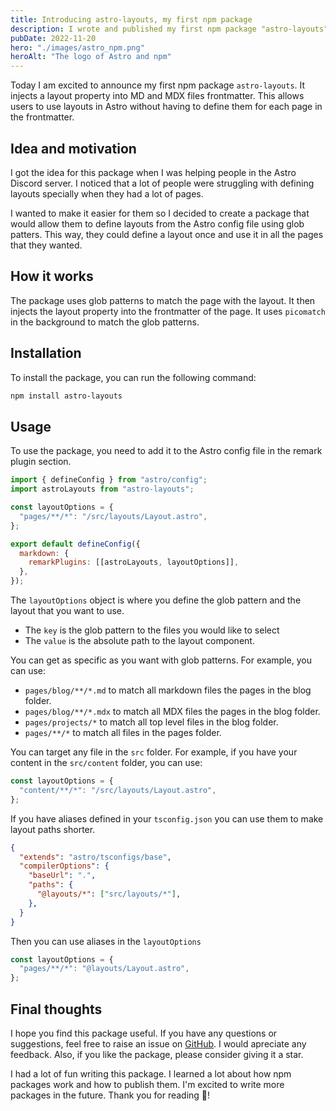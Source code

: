 ```yaml
---
title: Introducing astro-layouts, my first npm package
description: I wrote and published my first npm package "astro-layouts". Here some details about how I got the idea and how it works
pubDate: 2022-11-20
hero: "./images/astro_npm.png"
heroAlt: "The logo of Astro and npm"
---
```


Today I am excited to announce my first npm package `astro-layouts`. It injects a layout property into MD and MDX files frontmatter. This allows users to use layouts in Astro without having to define them for each page in the frontmatter.

## Idea and motivation

I got the idea for this package when I was helping people in the Astro Discord server. I noticed that a lot of people were struggling with defining layouts specially when they had a lot of pages. 

I wanted to make it easier for them so I decided to create a package that would allow them to define layouts from the Astro config file using glob patters. This way, they could define a layout once and use it in all the pages that they wanted.

## How it works

The package uses glob patterns to match the page with the layout. It then injects the layout property into the frontmatter of the page. It uses `picomatch` in the background to match the glob patterns.

## Installation

To install the package, you can run the following command:

```bash
npm install astro-layouts
```

## Usage

To use the package, you need to add it to the Astro config file in the remark plugin section. 

```js title="astro.config.mjs"
import { defineConfig } from "astro/config";
import astroLayouts from "astro-layouts";

const layoutOptions = {
  "pages/**/*": "/src/layouts/Layout.astro",
};

export default defineConfig({
  markdown: {
    remarkPlugins: [[astroLayouts, layoutOptions]],
  },
});
```

The `layoutOptions` object is where you define the glob pattern and the layout that you want to use. 

- The `key` is the glob pattern to the files you would like to select 
- The `value` is the absolute path to the layout component.

You can get as specific as you want with glob patterns. For example, you can use:

- `pages/blog/**/*.md` to match all markdown files the pages in the blog folder.
- `pages/blog/**/*.mdx` to match all MDX files the pages in the blog folder.
- `pages/projects/*` to match all top level files in the blog folder.
- `pages/**/*` to match all files in the pages folder.

You can target any file in the `src` folder. For example, if you have your content in the `src/content` folder, you can use:

```js
const layoutOptions = {
  "content/**/*": "/src/layouts/Layout.astro",
};
```

If you have aliases defined in your `tsconfig.json` you can use them to make layout paths shorter.

```json title="tsconfig.json"
{
  "extends": "astro/tsconfigs/base",
  "compilerOptions": {
    "baseUrl": ".",
    "paths": {
      "@layouts/*": ["src/layouts/*"],
    },
  }
}

```

Then you can use aliases in the `layoutOptions`

```js
const layoutOptions = {
  "pages/**/*": "@layouts/Layout.astro",
};
```

## Final thoughts

I hope you find this package useful. If you have any questions or suggestions, feel free to raise an issue on [GitHub](https://github.com/kevinzunigacuellar/astro-layouts). I would apreciate any feedback. Also, if you like the package, please consider giving it a star. 

I had a lot of fun writing this package. I learned a lot about how npm packages work and how to publish them. I'm excited to write more packages in the future. Thank you for reading 🥰!